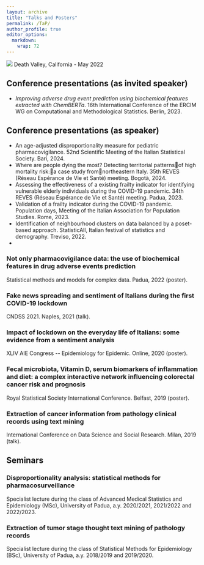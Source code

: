 ```yaml
---
layout: archive
title: "Talks and Posters"
permalink: /TaP/
author_profile: true
editor_options: 
  markdown: 
    wrap: 72
---
```


<img src="/images/deathvalley.jpeg"/> Death Valley, California - May
2022

## Conference presentations (as invited speaker)

-   *Improving adverse drug event prediction using biochemical features
    extracted with ChemBERTa*. 16th International Conference of the
    ERCIM WG on Computational and Methodological Statistics. Berlin, 2023. 

## Conference presentations (as speaker)

-   An age-adjusted disproportionality measure for pediatric
    pharmacovigilance. 52nd Scientific Meeting of the Italian
    Statistical Society. Bari, 2024.
-   Where are people dying the most? Detecting territorial patternsof
    high mortality risk:a case study fromnortheastern Italy. 35th REVES
    (Réseau Espérance de Vie et Santé) meeting. Bogotà, 2024.
-   Assessing the effectiveness of a existing frailty indicator for
    identifying vulnerable elderly individuals during the COVID-19
    pandemic. 34th REVES (Réseau Espérance de Vie et Santé) meeting.
    Padua, 2023.
-   Validation of a frailty indicator during the COVID-19 pandemic.
    Population days, Meeting of the Italian Association for Population
    Studies. Rome, 2023.
-   Identification of neighbourhood clusters on data balanced by a
    poset-based approach. StatisticAll, Italian festival of statistics
    and demography. Treviso, 2022.
-   

### Not only pharmacovigilance data: the use of biochemical features in drug adverse events prediction

Statistical methods and models for complex data. Padua, 2022 (poster).

### Fake news spreading and sentiment of Italians during the first COVID-19 lockdown

CNDSS 2021. Naples, 2021 (talk).

### Impact of lockdown on the everyday life of Italians: some evidence from a sentiment analysis

XLIV AIE Congress -- Epidemiology for Epidemic. Online, 2020 (poster).

### Fecal microbiota, Vitamin D, serum biomarkers of inflammation and diet: a complex interactive network influencing colorectal cancer risk and prognosis

Royal Statistical Society International Conference. Belfast, 2019
(poster).

### Extraction of cancer information from pathology clinical records using text mining

International Conference on Data Science and Social Research. Milan,
2019 (talk).

## Seminars

### Disproportionality analysis: statistical methods for pharmacosurveillance

Specialist lecture during the class of Advanced Medical Statistics and
Epidemiology (MSc), University of Padua, a.y. 2020/2021, 2021/2022 and
2022/2023.

### Extraction of tumor stage thought text mining of pathology records

Specialist lecture during the class of Statistical Methods for
Epidemiology (BSc), University of Padua, a.y. 2018/2019 and 2019/2020.
